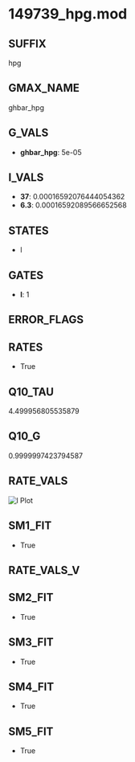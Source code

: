 # 149739_hpg.mod

## SUFFIX

hpg

## GMAX_NAME

ghbar_hpg

## G_VALS

- **ghbar_hpg**: 5e-05

## I_VALS

- **37**: 0.00016592076444054362
- **6.3**: 0.00016592089566652568

## STATES

- l

## GATES

- **l**: 1

## ERROR_FLAGS


## RATES

- True

## Q10_TAU

4.499956805535879

## Q10_G

0.9999997423794587

## RATE_VALS

![l Plot](/Users/pbozelos/Dropbox/icg-Chai-Panos/supermodels/output_markdown_files/IH/149739_hpg.mod/images/l.png)

## SM1_FIT

- True

## RATE_VALS_V

## SM2_FIT

- True

## SM3_FIT

- True

## SM4_FIT

- True

## SM5_FIT

- True

